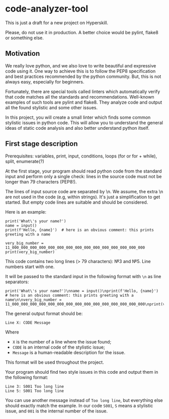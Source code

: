# code-analyzer-tool
This is just a draft for a new project on Hyperskill.

Please, do not use it in production. A better choice would be pylint, flake8 or something else.

## Motivation

We really love python, and we also love to write beautiful and expressive code using it. 
One way to achieve this is to follow the PEP8 specification and best practices recommended by the python community.
But, this is not always easy, especially for beginners.

Fortunately, there are special tools called linters which automatically verify that code matches all the standards 
and recommendations. Well-known examples of such tools are pylint and flake8. 
They analyze code and output all the found stylistic and some other issues.

In this project, you will create a small linter which finds some common stylistic issues in python code.
This will allow you to understand the general ideas of static code analysis and also better understand python itself.

## First stage description

Prerequisites: variables, print, input, conditions, loops (for or for + while), split, enumerate(?) 

At the first stage, your program should read python code from the standard input 
and perform only a single check: lines in the source code must not be longer than 79 characters (PEP8!).

The lines of input source code are separated by \n. We assume, the extra \n are not used in the code (e.g, within strings).
It's just a simplification to get started. But empty code lines are suitable and should be considered. 

Here is an example:
```
print('What\'s your name?')
name = input()
print(f'Hello, {name}')  # here is an obvious comment: this prints greeting with a name

very_big_number = 11_000_000_000_000_000_000_000_000_000_000_000_000_000_000_000
print(very_big_number)
```

This code contains two long lines (> 79 characters): №3 and №5. Line numbers start with one.

It will be passed to the standard input in the following format with `\n` as line separators:
```
print('What\'s your name?')\nname = input()\nprint(f'Hello, {name}')  # here is an obvious comment: this prints greeting with a name\n\nvery_big_number = 11_000_000_000_000_000_000_000_000_000_000_000_000_000_000_000\nprint(very_big_number)
```

The general output format should be:
```
Line X: CODE Message 
```
Where 
- `X` is the number of a line where the issue found;
- `CODE` is an internal code of the stylistic issue;
- `Message` is a human-readable description for the issue.

This format will be used throughout the project.

Your program should find two style issues in this code and output them in the following format:
```
Line 3: S001 Too long line
Line 5: S001 Too long line
```
You can use another message instead of `Too long line`, but everything else should exactly match the example.
In our code `S001`, `S` means a stylistic issue, and `001` is the internal number of the issue.
